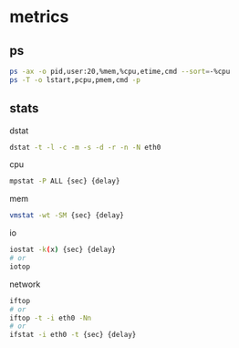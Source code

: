 # metrics

## ps
```bash
ps -ax -o pid,user:20,%mem,%cpu,etime,cmd --sort=-%cpu
ps -T -o lstart,pcpu,pmem,cmd -p
```


## stats

dstat
```bash
dstat -t -l -c -m -s -d -r -n -N eth0
```

cpu
```bash
mpstat -P ALL {sec} {delay}
```

mem
```bash
vmstat -wt -SM {sec} {delay}
```

io
```bash
iostat -k(x) {sec} {delay}
# or
iotop
```

network 
```bash
iftop
# or
iftop -t -i eth0 -Nn
# or
ifstat -i eth0 -t {sec} {delay}
```
